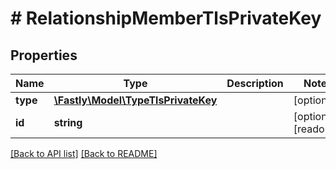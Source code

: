 # # RelationshipMemberTlsPrivateKey

## Properties

Name | Type | Description | Notes
------------ | ------------- | ------------- | -------------
**type** | [**\Fastly\Model\TypeTlsPrivateKey**](TypeTlsPrivateKey.md) |  | [optional] 
**id** | **string** |  | [optional] [readonly] 


[[Back to API list]](../../README.md#endpoints) [[Back to README]](../../README.md)
